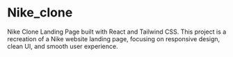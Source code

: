 # Nike_clone
Nike Clone Landing Page built with React and Tailwind CSS. This project is a recreation of a Nike website landing page, focusing on responsive design, clean UI, and smooth user experience.
